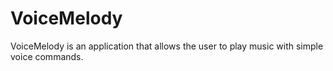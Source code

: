 # VoiceMelody

VoiceMelody is an application that allows the user to play music with simple voice commands.